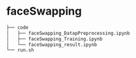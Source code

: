 # faceSwapping
```bash
├── code
│   ├── faceSwapping_DatapPreprocessing.ipynb
│   ├── faceSwapping_Training.ipynb
│   └── faceSwapping_result.ipynb
└── run.sh
``` 
